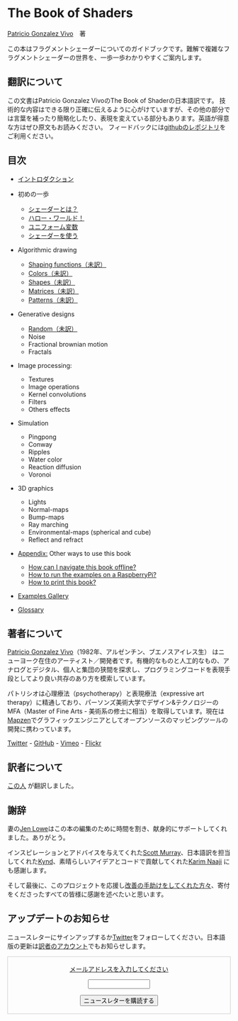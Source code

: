 <canvas id="custom" class="canvas" data-fragment-url="examples/moon.frag" data-textures="examples/images/moon-texture.jpg" width="350px" height="350px"></canvas>

# The Book of Shaders
[Patricio Gonzalez Vivo](http://patriciogonzalezvivo.com/)　著

この本はフラグメントシェーダーについてのガイドブックです。難解で複雑なフラグメントシェーダーの世界を、一歩一歩わかりやすくご案内します。

## 翻訳について

この文書はPatricio Gonzalez VivoのThe Book of Shaderの日本語訳です。
技術的な内容はできる限り正確に伝えるように心がけていますが、その他の部分では言葉を補ったり簡略化したり、表現を変えている部分もあります。英語が得意な方はぜひ原文もお読みください。
フィードバックには[githubのレポジトリ](https://github.com/patriciogonzalezvivo/thebookofshaders)をご利用ください。

<div class="header">
<a href="https://www.paypal.com/cgi-bin/webscr?cmd=_s-xclick&hosted_button_id=B5FSVSHGEATCG" style="float: right;"><img src="https://www.paypalobjects.com/en_US/i/btn/btn_donate_SM.gif" alt=""></a>
</div>

## 目次

* [イントロダクション](00/?lan=jp)

* 初めの一歩
    * [シェーダーとは？](01/?lan=jp)
    * [ハロー・ワールド！](02/?lan=jp)
    * [ユニフォーム変数](03/?lan=jp)
    * [シェーダーを使う](04/?lan=jp)

* Algorithmic drawing
    * [Shaping functions（未訳）](05/)
    * [Colors（未訳）](06/)
    * [Shapes（未訳）](07/)
    * [Matrices（未訳）](08/)
    * [Patterns（未訳）](09/)

* Generative designs
    * [Random（未訳）](10/)
    * Noise
    * Fractional brownian motion
    * Fractals

* Image processing:
    * Textures
    * Image operations
    * Kernel convolutions
    * Filters
    * Others effects

* Simulation
    * Pingpong
    * Conway
    * Ripples
    * Water color
    * Reaction diffusion
    * Voronoi

* 3D graphics
    * Lights
    * Normal-maps
    * Bump-maps
    * Ray marching
    * Environmental-maps (spherical and cube)
    * Reflect and refract

* [Appendix:](appendix/) Other ways to use this book
    * [How can I navigate this book offline?](appendix/)
    * [How to run the examples on a RaspberryPi?](appendix/)
    * [How to print this book?](appendix/)

* [Examples Gallery](examples/)

* [Glossary](glossary/)

## 著者について

[Patricio Gonzalez Vivo](http://patriciogonzalezvivo.com/)（1982年、アルゼンチン、ブエノスアイレス生） はニューヨーク在住のアーティスト／開発者です。有機的なものと人工的なもの、アナログとデジタル、個人と集団の狭間を探求し、プログラミングコードを表現手段としてより良い共存のあり方を模索しています。

パトリシオは心理療法（psychotherapy）と表現療法（expressive art therapy）に精通しており、パーソンズ美術大学でデザイン&テクノロジーのMFA（Master of Fine Arts - 美術系の修士に相当）を取得しています。現在は[Mapzen](https://mapzen.com/)でグラフィックエンジニアとしてオープンソースのマッピングツールの開発に携わっています。

<div class="header"><a href="https://twitter.com/patriciogv" target="_blank">Twitter</a> - <a href="https://github.com/patriciogonzalezvivo" target="_blank">GitHub</a> - <a href="https://vimeo.com/patriciogv" target="_blank">Vimeo</a> - <a href="https://www.flickr.com/photos/106950246@N06/" target="_blank"> Flickr</a></div>

## 訳者について

[この人](http://www.kynd.info) が翻訳しました。

## 謝辞

妻の[Jen Lowe](http://www.datatelling.com/)はこの本の編集のために時間を割き、献身的にサポートしてくれました。ありがとう。

インスピレーションとアドバイスを与えてくれた[Scott Murray](http://alignedleft.com/)、日本語訳を担当してくれた[Kynd](https://twitter.com/kyndinfo)、素晴らしいアイデアとコードで貢献してくれた[Karim Naaji](http://karim.naaji.fr/) にも感謝します。

そして最後に、このプロジェクトを応援し[改善の手助けをしてくれた方々](https://github.com/patriciogonzalezvivo/thebookofshaders/graphs/contributors)、寄付をくださったすべての皆様に感謝を述べたいと思います。

## アップデートのお知らせ

ニュースレターにサインアップするか[Twitter](https://twitter.com/bookofshaders)をフォローしてください。日本語版の更新は[訳者のアカウント](https://twitter.com/kyndinfo)でもお知らせします。


 <form style="border:1px solid #ccc;padding:3px;text-align:center;" action="https://tinyletter.com/thebookofshaders" method="post" target="popupwindow" onsubmit="window.open('https://tinyletter.com/thebookofshaders', 'popupwindow', 'scrollbars=yes,width=800,height=600');return true"><a href="https://tinyletter.com/thebookofshaders"><p><label for="tlemail">メールアドレスを入力してください</label></p></a><p><input type="text" style="width:140px" name="email" id="tlemail" /></p><input type="hidden" value="1" name="embed"/><input type="submit" value="ニュースレターを購読する" /><p><a href="https://tinyletter.com" target="_blank"></a></p></form>
